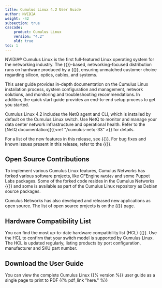 ```yaml
---
title: Cumulus Linux 4.2 User Guide
author: NVIDIA
weight: -42
subsection: true
cascade:
    product: Cumulus Linux
    version: "4.2"
    old: true
toc: 1
---
```

NVIDIA® Cumulus Linux is the first full-featured Linux operating system for the networking industry. The {{<exlink url="https://www.debian.org/releases/buster/" text="Debian Buster" >}}-based, networking-focused distribution runs on hardware produced by a {{<exlink url="https://www.nvidia.com/en-us/networking/ethernet-switching/hardware-compatibility-list/" text="broad partner ecosystem" >}}, ensuring unmatched customer choice regarding silicon, optics, cables, and systems.

This user guide provides in-depth documentation on the Cumulus Linux installation process, system configuration and management, network solutions, and monitoring and troubleshooting recommendations. In addition, the quick start guide provides an end-to-end setup process to get you started.

Cumulus Linux 4.2 includes the NetQ agent and CLI, which is installed by default on the Cumulus Linux switch. Use NetQ to monitor and manage your data center network infrastructure and operational health. Refer to the [NetQ documentation]({{<ref "/cumulus-netq-33" >}} for details.

For a list of the new features in this release, see {{<link url="Whats-New" text="What's New">}}. For bug fixes and known issues present in this release, refer to the {{<link url="Cumulus-Linux-4.2-Release-Notes" text="Cumulus Linux 4.2 Release Notes">}}.

## Open Source Contributions

To implement various Cumulus Linux features, Cumulus Networks has forked various software projects, like CFEngine `Netdev` and some Puppet Labs packages. Some of the forked code resides in the Cumulus Networks {{<exlink url="https://github.com/CumulusNetworks" text="GitHub repository" >}} and some is available as part of the Cumulus Linux repository as Debian source packages.

Cumulus Networks has also developed and released new applications as open source. The list of open source projects is on the {{<link title="Cumulus Linux 4.2 Open Source Packages" text="open source software" >}} page.

## Hardware Compatibility List

You can find the most up-to-date hardware compatibility list (HCL) {{<exlink url="https://www.nvidia.com/en-us/networking/ethernet-switching/hardware-compatibility-list/" text="here" >}}. Use the HCL to confirm that your switch model is supported by Cumulus Linux. The HCL is updated regularly, listing products by port configuration, manufacturer and SKU part number.

## Download the User Guide
You can view the complete Cumulus Linux {{% version %}} user guide as a single page to print to PDF {{% pdf_link "here." %}}